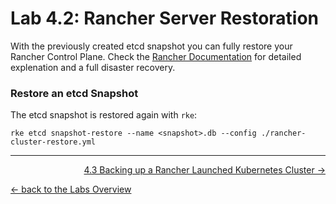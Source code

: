# Lab 4.2: Rancher Server Restoration

With the previously created etcd snapshot you can fully restore your Rancher Control Plane. Check the [Rancher Documentation](https://rancher.com/docs/rancher/v2.x/en/backups/restorations/ha-restoration/) for detailed explenation and a full disaster recovery.


### Restore an etcd Snapshot


The etcd snapshot is restored again with `rke`:

```
rke etcd snapshot-restore --name <snapshot>.db --config ./rancher-cluster-restore.yml
```


---

<p width="100px" align="right"><a href="43_backupcluster.md">4.3 Backing up a Rancher Launched Kubernetes Cluster →</a></p>

[← back to the Labs Overview](../README.md)
